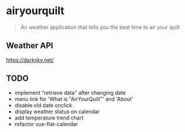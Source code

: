# airyourquilt

> An weather application that tells you the best time to air your quilt

## Weather API
https://darksky.net/


## TODO
- implement "retrieve data" after changing date
- menu link for 'What is "AirYourQuilt"' and 'About'
- disable old date onclick
- display weather status on calendar
- add temperature trend chart
- refactor vue-flat-calendar